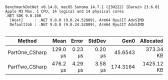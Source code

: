 ```

BenchmarkDotNet v0.14.0, macOS Sonoma 14.7.1 (23H222) [Darwin 23.6.0]
Apple M3 Max, 1 CPU, 14 logical and 14 physical cores
.NET SDK 9.0.100
  [Host]     : .NET 9.0.0 (9.0.24.52809), Arm64 RyuJIT AdvSIMD
  DefaultJob : .NET 9.0.0 (9.0.24.52809), Arm64 RyuJIT AdvSIMD


```
| Method         | Mean     | Error   | StdDev  | Gen0     | Allocated  |
|--------------- |---------:|--------:|--------:|---------:|-----------:|
| PartOne_CSharp | 129.0 μs | 0.23 μs | 0.20 μs |  45.6543 |  373.34 KB |
| PartTwo_CSharp | 476.2 μs | 4.29 μs | 3.58 μs | 174.3164 | 1425.12 KB |
